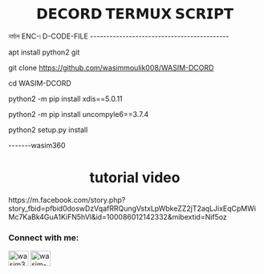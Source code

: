 <h1 align="center">𝗗𝗘𝗖𝗢𝗥𝗗 𝗧𝗘𝗥𝗠𝗨𝗫 𝗦𝗖𝗥𝗜𝗣𝗧 </h1>
নর্মাল ENC-৷ D-CODE-FILE
-------------------------------------------

apt install python2 git

 git clone https://github.com/wasimmoulik008/WASIM-DCORD
 
 cd WASIM-DCORD
 
 python2 -m pip install xdis==5.0.11
 
 python2 -m pip install uncompyle6==3.7.4
 
 python2 setup.py install
 
-------wasim360

<h1 align="center">tutorial video  </h1>
https://m.facebook.com/story.php?story_fbid=pfbid0doswDzVqafRRQungVstxLpWbkeZZ2jT2aqLJixEqCpMWiMc7KaBk4GuA1KiFN5hVl&id=100086012142332&mibextid=Nif5oz

<h3 align="left">Connect with me:</h3>
<p align="left">
<a href="https://www.facebook.com/profile.php?id=100086012142332&mibextid=ZbWKwL" target="blank"><img align="center" src="https://raw.githubusercontent.com/rahuldkjain/github-profile-readme-generator/master/src/images/icons/Social/facebook.svg" alt="wasim360" height="30" width="40" /></a>
<a href="https://www.youtube.com/c/@wasim-360" target="blank"><img align="center" src="https://raw.githubusercontent.com/rahuldkjain/github-profile-readme-generator/master/src/images/icons/Social/youtube.svg" alt="wasim-360" height="30" width="40" /></a>
</p>
